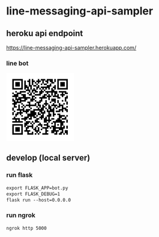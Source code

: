 # line-messaging-api-sampler

## heroku api endpoint
https://line-messaging-api-sampler.herokuapp.com/

### line bot
![](images/qr.png)

## develop (local server)

### run flask

```
export FLASK_APP=bot.py
export FLASK_DEBUG=1
flask run --host=0.0.0.0
```

### run ngrok

```
ngrok http 5000
```
